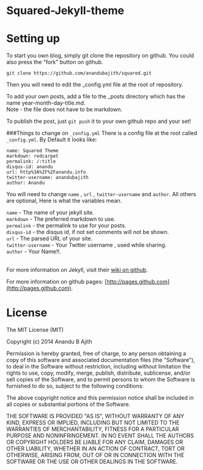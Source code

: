 Squared-Jekyll-theme
====================

Setting up
====================
To start you own blog, simply git clone the repository on github. You could also press the "fork" button on github.
<pre><code>git clone https://github.com/anandubajith/squared.git
</code></pre>
Then you will need to edit the _config.yml file at the root of repository.

To add your own posts, add a file to the _posts directory which has the name year-month-day-title.md. 
<br>Note - the file does not have to be markdown.

To publish the post, just <code>git push</code> it to your own github repo and your set!

###Things to change on `_config.yml`
There is a config file at the root called `_config.yml`. By Default it looks like:

    name: Squared Theme
    markdown: redcarpet
    permalink: /:title
    disqus-id: anandu
    url: http%3A%2F%2Fanandu.info 
    twitter-username: anandubajith
    author: Anandu

You will need to change <code>name</code> , <code>url</code> , <code>twitter-username</code> and <code>author</code>. All others are optional, Here is what the variables mean.<br>

<code>name</code> - The name of your jekyll site.<br>
<code>markdown</code> - The preferred markdown to use. <br>
<code>permalink</code> - the permalink to use for your posts.<br>
<code>disqus-id</code> - the disqus id, if not set comments will not be shown.<br>
<code>url</code> - The parsed URL of your site.<br>
<code>twitter-username</code> - Your Twitter username , used while sharing.<br>
<code>author</code> - Your Name!!.<br><br>

For more information on Jekyll, visit their [wiki on github](https://github.com/mojombo/jekyll/wiki).

For more information on github pages: [http://pages.github.com](http://pages.github.com).

License
====================
The MIT License (MIT)

Copyright (c) 2014 Anandu B Ajith

Permission is hereby granted, free of charge, to any person obtaining a copy
of this software and associated documentation files (the "Software"), to deal
in the Software without restriction, including without limitation the rights
to use, copy, modify, merge, publish, distribute, sublicense, and/or sell
copies of the Software, and to permit persons to whom the Software is
furnished to do so, subject to the following conditions:

The above copyright notice and this permission notice shall be included in all
copies or substantial portions of the Software.

THE SOFTWARE IS PROVIDED "AS IS", WITHOUT WARRANTY OF ANY KIND, EXPRESS OR
IMPLIED, INCLUDING BUT NOT LIMITED TO THE WARRANTIES OF MERCHANTABILITY,
FITNESS FOR A PARTICULAR PURPOSE AND NONINFRINGEMENT. IN NO EVENT SHALL THE
AUTHORS OR COPYRIGHT HOLDERS BE LIABLE FOR ANY CLAIM, DAMAGES OR OTHER
LIABILITY, WHETHER IN AN ACTION OF CONTRACT, TORT OR OTHERWISE, ARISING FROM,
OUT OF OR IN CONNECTION WITH THE SOFTWARE OR THE USE OR OTHER DEALINGS IN THE
SOFTWARE.

